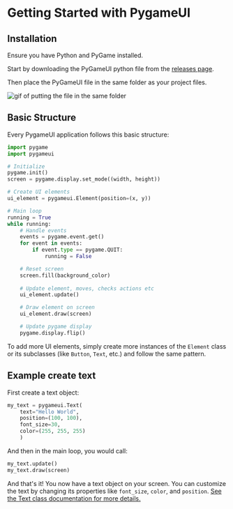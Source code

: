 # Getting Started with PygameUI

## Installation

Ensure you have Python and PyGame installed.

Start by downloading the PyGameUI python file from the [releases page](https://github.com/trymbf/pygameui/releases).

Then place the PyGameUI file in the same folder as your project files.

![gif of putting the file in the same folder](https://trymbf.github.io/pygameui/assets//gifs//add_pygameui.gif)

## Basic Structure

Every PygameUI application follows this basic structure:

```python
import pygame
import pygameui

# Initialize
pygame.init()
screen = pygame.display.set_mode((width, height))

# Create UI elements
ui_element = pygameui.Element(position=(x, y))

# Main loop
running = True
while running:
    # Handle events
    events = pygame.event.get()
    for event in events:
        if event.type == pygame.QUIT:
            running = False

    # Reset screen
    screen.fill(background_color)
  
    # Update element, moves, checks actions etc
    ui_element.update()

    # Draw element on screen
    ui_element.draw(screen)

    # Update pygame display
    pygame.display.flip()
```

To add more UI elements, simply create more instances of the `Element` class or its subclasses (like `Button`, `Text`, etc.) and follow the same pattern.

## Example create text
First create a text object:
```python
my_text = pygameui.Text(
    text="Hello World", 
    position=(100, 100), 
    font_size=30, 
    color=(255, 255, 255)
    )
```

And then in the main loop, you would call:
```python
my_text.update()
my_text.draw(screen)
```

And that's it! You now have a text object on your screen. You can customize the text by changing its properties like `font_size`, `color`, and `position`. [See the Text class documentation for more details.](components/text.md)
